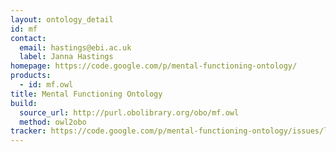```yaml
---
layout: ontology_detail
id: mf
contact: 
  email: hastings@ebi.ac.uk
  label: Janna Hastings
homepage: https://code.google.com/p/mental-functioning-ontology/
products: 
  - id: mf.owl
title: Mental Functioning Ontology
build:
  source_url: http://purl.obolibrary.org/obo/mf.owl
  method: owl2obo
tracker: https://code.google.com/p/mental-functioning-ontology/issues/list
---
```


